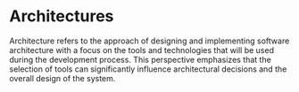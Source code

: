 # Architectures

Architecture refers to the approach of designing and implementing software architecture with a focus on the tools and technologies that will be used during the development process. This perspective emphasizes that the selection of tools can significantly influence architectural decisions and the overall design of the system.